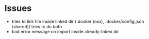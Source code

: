 # Issues

- tries to link file inside linked dir (.docker (osx), .docker/config.json (shared)) tries to do both
- bad error message on import inside already linked dir

